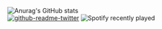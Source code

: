 ![Anurag's GitHub stats](https://github-readme-stats.vercel.app/api?username=vrcvieira&show_icons=true&theme=gruvbox)
<br>
[![github-readme-twitter](https://github-readme-twitter.gazf.vercel.app/api?id=vrcvieira)](https://github.com/gazf/github-readme-twitter)
![Spotify recently played](https://spotify-recently-played-readme.vercel.app/api?user=jeffreyca16&width=auto)
